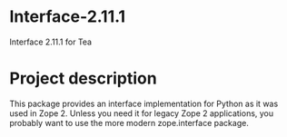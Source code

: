 # Interface-2.11.1
Interface 2.11.1 for Tea

# Project description
This package provides an interface implementation for Python as it was used in Zope 2. Unless you need it for legacy Zope 2 applications, you probably want to use the more modern zope.interface package.

